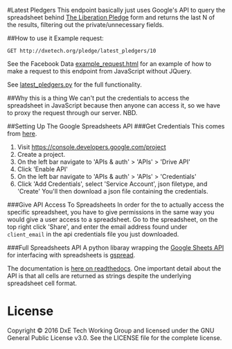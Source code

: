 #Latest Pledgers
This endpoint basically just uses Google's API to query the spreadsheet
behind [The Liberation Pledge](http://liberationpledge.com/) form and
returns the last N of the results, filtering out the private/unnecessary fields.

##How to use it
Example request:

```
GET http://dxetech.org/pledge/latest_pledgers/10
```

See the Facebook Data [example_request.html](example_request.html) for an
example of how to make a request to this endpoint from JavaScript without
JQuery.

See [latest_pledgers.py](latest_pledgers.py) for the full functionality.

##Why this is a thing
We can't put the credentials to access the spreadsheet in JavaScript because
then anyone can access it, so we have to proxy the request through our server.
NBD.


##Setting Up The Google Spreadsheets API
###Get Credentials
This comes from [here](https://pip.pypa.io/en/latest/installing.html).

1. Visit https://console.developers.google.com/project
1. Create a project.
1. On the left bar navigate to 'APIs & auth' > 'APIs' > 'Drive API'
1. Click 'Enable API'
1. On the left bar navigate to 'APIs & auth' > 'APIs' > 'Credentials'
1. Click 'Add Credentials', select 'Service Account', json filetype, and 'Create'
   You'll then download a json file containing the credentials.

###Give API Access To Spreadsheets
In order for the to actually access the specific spreadsheet, you have to give
permissions in the same way you would give a user access to a spreadsheet.
Go to the spreadsheet, on the top right click 'Share', and enter
the email address found under `client_email` in the api credentials
file you just downloaded.

###Full Spreadsheets API
A python libaray wrapping the [Google Sheets
API](https://developers.google.com/google-apps/spreadsheets/?hl=en) for
interfacing with spreadsheets is [gspread](https://github.com/burnash/gspread).

The documentation is [here on readthedocs](http://gspread.readthedocs.org/en/latest/index.html).
One important detail about the API is that all cells are returned as strings
despite the underlying spreadsheet cell format.

# License
Copyright © 2016 DxE Tech Working Group and licensed under the GNU General Public License v3.0. See the LICENSE file for the complete license.
